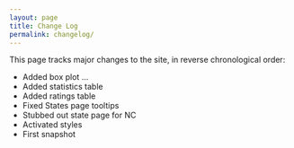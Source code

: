 ```yaml
---
layout: page
title: Change Log
permalink: changelog/
---
```


This page tracks major changes to the site, in reverse chronological order:

- Added box plot ...
- Added statistics table
- Added ratings table
- Fixed States page tooltips
- Stubbed out state page for NC
- Activated styles
- First snapshot